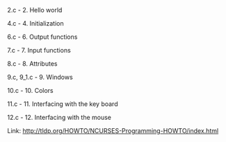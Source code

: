 2.c - 2. Hello world

4.c - 4. Initialization

6.c - 6. Output functions

7.c - 7. Input functions

8.c - 8. Attributes

9.c, 9_1.c - 9. Windows

10.c - 10. Colors

11.c - 11. Interfacing with the key board

12.c - 12. Interfacing with the mouse




Link:    http://tldp.org/HOWTO/NCURSES-Programming-HOWTO/index.html
